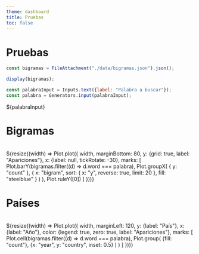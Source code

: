 ```yaml
---
theme: dashboard
title: Pruebas
toc: false
---
```


# Pruebas

<!-- Carga de datos -->

```js
const bigramas = FileAttachment("./data/bigramas.json").json();
```

<!-- Json -->

```js
display(bigramas);
```

<!-- Filtro -->

```js
const palabraInput = Inputs.text({label: "Palabra a buscar"});
const palabra = Generators.input(palabraInput);
```

<div class="card" style="display: flex; flex-direction: column; gap: 1rem;">
  ${palabraInput}
</div>

<!-- Apariciones de bigramas -->

<div class="card" style="display: flex; flex-direction: column; gap: 1rem;"><h1>Bigramas</h1>
  ${resize((width) => Plot.plot({
    width,
    marginBottom: 80,
    y: {grid: true, label: "Apariciones"},
    x: {label: null, tickRotate: -30},
    marks: [
      Plot.barY(bigramas.filter((d) => d.word === palabra),
        Plot.groupX(
          {
            y: "count"
          },
          {
            x: "bigram",
            sort: { x: "y", reverse: true, limit: 20 },
            fill: "steelblue"
          }
        )
      ),
      Plot.ruleY([0])
    ]
  }))}
</div>

<!-- Apariciones por país -->

<div class="card" style="display: flex; flex-direction: column; gap: 1rem;"><h1>Países</h1>
  ${resize((width) => Plot.plot({
    width,
    marginLeft: 120,
    y: {label: "País"},
    x: {label: "Año"},
    color: {legend: true, zero: true, label: "Apariciones"},
    marks: [
      Plot.cell(bigramas.filter((d) => d.word === palabra),
        Plot.group(
          {fill: "count"},
          {x: "year", y: "country", inset: 0.5}
        )
      )
    ]
  }))}
</div>